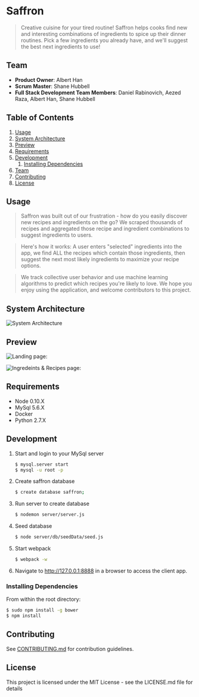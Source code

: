 # Saffron

> Creative cuisine for your tired routine!  Saffron helps cooks find new and interesting combinations of ingredients to spice up their dinner routines.  Pick a few ingredients you already have, and we'll suggest the best next ingredients to use!

## Team

  - __Product Owner__: Albert Han
  - __Scrum Master__: Shane Hubbell
  - __Full Stack Development Team Members__: Daniel Rabinovich, Aezed Raza, Albert Han, Shane Hubbell
 
## Table of Contents

1. [Usage](#usage)
1. [System Architecture](#system-architecture)
1. [Preview](#preview)
1. [Requirements](#requirements)
1. [Development](#development)
    1. [Installing Dependencies](#installing-dependencies)
1. [Team](#team)
1. [Contributing](#contributing)
1. [License](#license)

## Usage

> Saffron was built out of our frustration - how do you easily discover new recipes and ingredients on the go?  We scraped thousands of recipes and aggregated those recipe and ingredient combinations to suggest ingredients to users.  

> Here's how it works:  A user enters "selected" ingredients into the app, we find ALL the recipes which contain those ingredients, then suggest the next most likely ingredients to maximize your recipe options.  

> We track collective user behavior and use machine learning algorithms to predict which recipes you're likely to love.  We hope you enjoy using the application, and welcome contributors to this project.

## System Architecture

![System Architecture](https://github.com/AquaticPidgeon/Saffron/blob/master/sysArch2.png)

## Preview

![Landing page:](https://github.com/AquaticPidgeon/Saffron/blob/master/landingPage.png?raw=true)

![Ingredeints & Recipes page:](https://github.com/AquaticPidgeon/Saffron/blob/master/SPA.png?raw=true) 


## Requirements

- Node 0.10.X
- MySql 5.6.X
- Docker
- Python 2.7.X

## Development

1. Start and login to your MySql server

   ```bash
   $ mysql.server start
   $ mysql -u root -p
   ```

2. Create saffron database

   ```bash
   $ create database saffron;
   ```

3. Run server to create database

   ```bash
   $ nodemon server/server.js
   ```

4. Seed database

   ```bash
   $ node server/db/seedData/seed.js
   ```

5. Start webpack

   ```bash
   $ webpack -w
   ```

6. Navigate to http://127.0.0.1:8888 in a browser to access the client app. 

### Installing Dependencies

From within the root directory:

```bash
$ sudo npm install -g bower
$ npm install
```

## Contributing

See [CONTRIBUTING.md](CONTRIBUTING.md) for contribution guidelines.

## License

This project is licensed under the MIT License - see the LICENSE.md file for details
